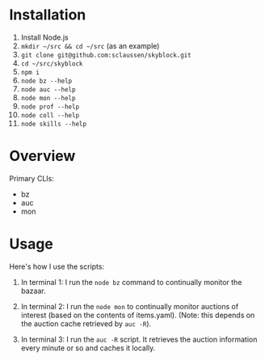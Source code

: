 # Installation

1. Install Node.js
1. `mkdir ~/src && cd ~/src` (as an example)
1. `git clone git@github.com:sclaussen/skyblock.git`
1. `cd ~/src/skyblock`
1. `npm i`
1. `node bz --help`
1. `node auc --help`
1. `node mon --help`
1. `node prof --help`
1. `node coll --help`
1. `node skills --help`



# Overview

Primary CLIs:
- bz
- auc
- mon



# Usage

Here's how I use the scripts:

1. In terminal 1: I run the `node bz` command to continually monitor
   the bazaar.

1. In terminal 2: I run the `node mon` to continually monitor auctions
   of interest (based on the contents of items.yaml).  (Note: this
   depends on the auction cache retrieved by `auc -R`).

1. In terminal 3: I run the `auc -R` script.  It retrieves the auction
   information every minute or so and caches it locally.
